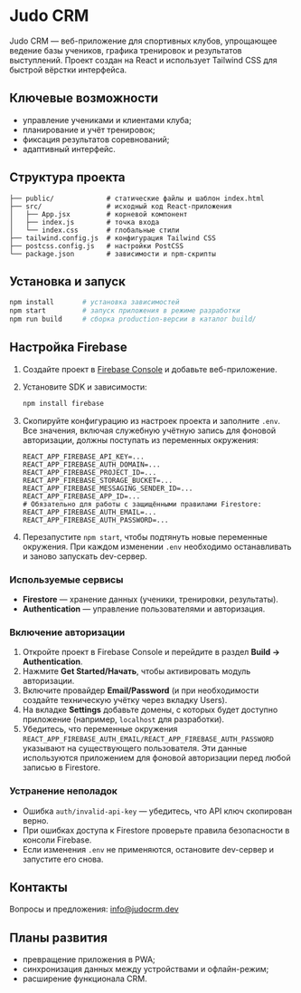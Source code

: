 # Judo CRM

Judo CRM — веб-приложение для спортивных клубов, упрощающее ведение базы учеников,
графика тренировок и результатов выступлений. Проект создан на React и использует
Tailwind CSS для быстрой вёрстки интерфейса.

## Ключевые возможности

- управление учениками и клиентами клуба;
- планирование и учёт тренировок;
- фиксация результатов соревнований;
- адаптивный интерфейс.

## Структура проекта

```
├── public/             # статические файлы и шаблон index.html
├── src/                # исходный код React-приложения
│   ├── App.jsx         # корневой компонент
│   ├── index.js        # точка входа
│   └── index.css       # глобальные стили
├── tailwind.config.js  # конфигурация Tailwind CSS
├── postcss.config.js   # настройки PostCSS
└── package.json        # зависимости и npm-скрипты
```

## Установка и запуск

```bash
npm install       # установка зависимостей
npm start         # запуск приложения в режиме разработки
npm run build     # сборка production-версии в каталог build/
```

## Настройка Firebase

1. Создайте проект в [Firebase Console](https://console.firebase.google.com/) и добавьте веб-приложение.
2. Установите SDK и зависимости:

   ```bash
   npm install firebase
   ```

3. Скопируйте конфигурацию из настроек проекта и заполните `.env`. Все значения, включая служебную учётную запись для фоновой авторизации, должны поступать из переменных окружения:

   ```env
   REACT_APP_FIREBASE_API_KEY=...
   REACT_APP_FIREBASE_AUTH_DOMAIN=...
   REACT_APP_FIREBASE_PROJECT_ID=...
   REACT_APP_FIREBASE_STORAGE_BUCKET=...
   REACT_APP_FIREBASE_MESSAGING_SENDER_ID=...
   REACT_APP_FIREBASE_APP_ID=...
   # Обязательно для работы с защищёнными правилами Firestore:
   REACT_APP_FIREBASE_AUTH_EMAIL=...
   REACT_APP_FIREBASE_AUTH_PASSWORD=...
   ```

4. Перезапустите `npm start`, чтобы подтянуть новые переменные окружения. При каждом изменении `.env` необходимо останавливать и заново запускать dev-сервер.

### Используемые сервисы

- **Firestore** — хранение данных (ученики, тренировки, результаты).
- **Authentication** — управление пользователями и авторизация.

### Включение авторизации

1. Откройте проект в Firebase Console и перейдите в раздел **Build → Authentication**.
2. Нажмите **Get Started/Начать**, чтобы активировать модуль авторизации.
3. Включите провайдер **Email/Password** (и при необходимости создайте техническую учётку через вкладку Users).
4. На вкладке **Settings** добавьте домены, с которых будет доступно приложение (например, `localhost` для разработки).
5. Убедитесь, что переменные окружения `REACT_APP_FIREBASE_AUTH_EMAIL/REACT_APP_FIREBASE_AUTH_PASSWORD` указывают на существующего пользователя. Эти данные используются приложением для фоновой авторизации перед любой записью в Firestore.

### Устранение неполадок

- Ошибка `auth/invalid-api-key` — убедитесь, что API ключ скопирован верно.
- При ошибках доступа к Firestore проверьте правила безопасности в консоли Firebase.
- Если изменения `.env` не применяются, остановите dev-сервер и запустите его снова.

## Контакты

Вопросы и предложения: [info@judocrm.dev](mailto:info@judocrm.dev)

## Планы развития

- превращение приложения в PWA;
- синхронизация данных между устройствами и офлайн-режим;
- расширение функционала CRM.

